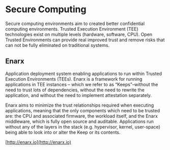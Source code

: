 # Secure Computing

Secure computing environments aim to created better confidential computing environments. Trusted Execution Environment (TEE) technologies exist on multiple levels (hardware, software, CPU). Open Trusted Environments can provide real improved trust and remove risks that can not be fully eliminated on traditional systems.

## Enarx

Application deployment system enabling applications to run within Trusted Execution Environments (TEEs).
Enarx is a framework for running applications in TEE instances – which we refer to as “Keeps”–without the need to trust lots of dependencies, without the need to rewrite the application, and without the need to implement attestation separately.

Enarx aims to minimize the trust relationships required when executing applications, meaning that the only components which need to be trusted are: the CPU and associated firmware, the workload itself, and the Enarx middleware, which is fully open source and auditable. Applications run without any of the layers in the stack (e.g. hypervisor, kernel, user-space) being able to look into or alter the Keep or its contents.

[http://enarx.io](http://enarx.io)